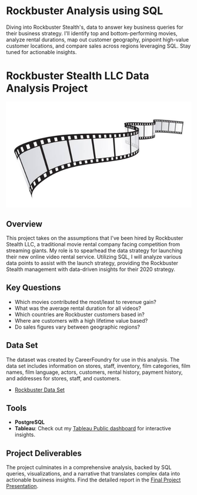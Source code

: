 # Rockbuster Analysis using SQL
Diving into Rockbuster Stealth's, data to answer key business queries for their business strategy. I'll identify top and bottom-performing movies, analyze rental durations, map out customer geography, pinpoint high-value customer locations, and compare sales across regions leveraging SQL. Stay tuned for actionable insights.
# Rockbuster Stealth LLC Data Analysis Project
![Movie reel clip](https://github.com/katiedallarosa/RockbusterAnalysis-SQL/blob/main/istockphoto-1429764305-612x612.jpg)
## Overview
This project takes on the assumptions that I've been hired by Rockbuster Stealth LLC, a traditional movie rental company facing competition from streaming giants. My role is to spearhead the data strategy for launching their new online video rental service. Utilizing SQL, I will analyze various data points to assist with the launch strategy, providing the Rockbuster Stealth management with data-driven insights for their 2020 strategy.
## Key Questions
- Which movies contributed the most/least to revenue gain?
- What was the average rental duration for all videos?
- Which countries are Rockbuster customers based in?
- Where are customers with a high lifetime value based?
- Do sales figures vary between geographic regions?
## Data Set
The dataset was created by CareerFoundry for use in this analysis. The data set includes information on stores, staff, inventory, film categories, film names, film language, actors, customers, rental history, payment history, and addresses for stores, staff, and customers.
- [Rockbuster Data Set](https://github.com/katiedallarosa/RockbusterAnalysis-SQL/blob/main/Rockbuster.Excel.Data.xls)
## Tools
- **PostgreSQL**
- **Tableau**: Check out my [Tableau Public dashboard](https://public.tableau.com/app/profile/katie.dallarosa/vizzes) for interactive insights.  
## Project Deliverables
The project culminates in a comprehensive analysis, backed by SQL queries, visualizations, and a narrative that translates complex data into actionable business insights.
Find the detailed report in the [Final Project Presentation](https://github.com/katiedallarosa/RockbusterAnalysis-SQL/blob/main/Rockbuster%20Stealth%20Data%20Analysis_KDallaRosa.pdf).
